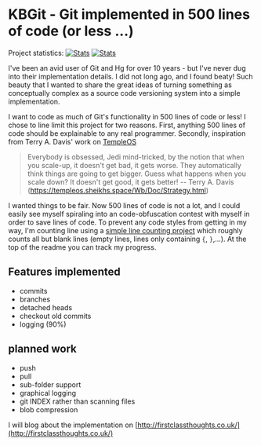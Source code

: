 # KBGit - Git implemented in 500 lines of code (or less ...)

Project statistics:  <!--start-->
[![Stats](https://img.shields.io/badge/Code_lines-224-ff69b4.svg)]()
[![Stats](https://img.shields.io/badge/Doc_lines-19-ff69b4.svg)]()
<!--end-->

I've been an avid user of Git and Hg for over 10 years - but I've never dug into their implementation details. 
I did not long ago, and I found beaty! Such beauty that I wanted to share the great ideas of turning something as conceptually complex as a source code versioning system 
into a simple implementation. 

I want to code as much of Git's functionality in 500 lines of code or less! I chose to line limit this project for two reasons. 
First, anything 500 lines of code should be explainable to any real programmer. Secondly, inspiration from Terry A. Davis' work on [TempleOS](http://www.templeos.org)


>	Everybody is obsessed, Jedi mind-tricked, by the notion that when you scale-up, 
>	it doesn't get bad, it gets worse.  They automatically think things are going to 
>	get bigger.  Guess what happens when you scale down?  It doesn't get good, it 
>	gets better!
>	-- Terry A. Davis (https://templeos.sheikhs.space/Wb/Doc/Strategy.html)

I wanted things to be fair. Now 500 lines of code is not a lot, and I could easily see myself spiraling into an code-obfuscation contest with myself in order to save lines of code. To prevent any code styles from getting in my way, I'm counting line using a   [simple line counting project](https://github.com/kbilsted/LineCounter.Net) which roughly counts all but blank lines (empty lines, lines only containing `{`, `}`,...). At the top of the readme you can track my progress.


## Features implemented

 * commits
 * branches
 * detached heads
 * checkout old commits
 * logging (90%)


## planned work 
	
 * push
 * pull
 * sub-folder support
 * graphical logging
 * git INDEX rather than scanning files
 * blob compression


I will blog about the implementation on [http://firstclassthoughts.co.uk/](http://firstclassthoughts.co.uk/)